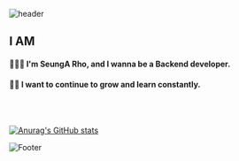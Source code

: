 ![header](https://capsule-render.vercel.app/api?type=waving&color=000000&height=150&section=header&text=SeungA_Rho&fontColor=ffffff&fontAlignY=35&fontSize=50&animation=twinkling)

## I AM
#### 👩🏻‍💻 I'm SeungA Rho, and I wanna be a Backend developer.
#### ✍🏻 I want to continue to grow and learn constantly.

<br />


<br />


[![Anurag's GitHub stats](https://github-readme-stats.vercel.app/api?username=RhoSeungA)](https://github.com/RhoSeungA/RhoSeungA)

![Footer](https://capsule-render.vercel.app/api?type=waving&color=000000&height=150&section=footer)



<!--
![SeungA's GitHub stats](https://github-readme-stats.vercel.app/api?username=RhoSeungA&theme=buefy&show_icons=true)
-->





